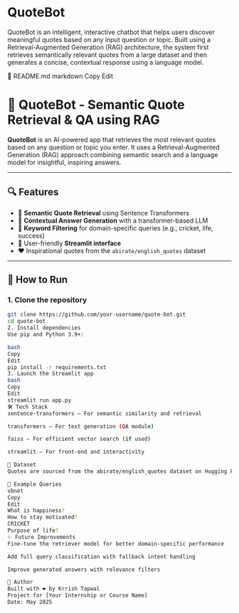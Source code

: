 # QuoteBot
QuoteBot is an intelligent, interactive chatbot that helps users discover meaningful quotes based on any input question or topic. Built using a Retrieval-Augmented Generation (RAG) architecture, the system first retrieves semantically relevant quotes from a large dataset and then generates a concise, contextual response using a language model. 

📄 README.md
markdown
Copy
Edit
# 🧠 QuoteBot - Semantic Quote Retrieval & QA using RAG

**QuoteBot** is an AI-powered app that retrieves the most relevant quotes based on any question or topic you enter. It uses a Retrieval-Augmented Generation (RAG) approach combining semantic search and a language model for insightful, inspiring answers.

---

## 🔍 Features

- 🔎 **Semantic Quote Retrieval** using Sentence Transformers
- 🧠 **Contextual Answer Generation** with a transformer-based LLM
- 🎯 **Keyword Filtering** for domain-specific queries (e.g., cricket, life, success)
- 💬 User-friendly **Streamlit interface**
- ❤️ Inspirational quotes from the `abirate/english_quotes` dataset

---

## 🚀 How to Run

### 1. Clone the repository

```bash
git clone https://github.com/your-username/quote-bot.git
cd quote-bot
2. Install dependencies
Use pip and Python 3.9+:

bash
Copy
Edit
pip install -r requirements.txt
3. Launch the Streamlit app
bash
Copy
Edit
streamlit run app.py
🛠️ Tech Stack
sentence-transformers – For semantic similarity and retrieval

transformers – For text generation (QA module)

faiss – For efficient vector search (if used)

streamlit – For front-end and interactivity

📁 Dataset
Quotes are sourced from the abirate/english_quotes dataset on Hugging Face.

🧪 Example Queries
vbnet
Copy
Edit
What is happiness?
How to stay motivated?
CRICKET
Purpose of life?
✨ Future Improvements
Fine-tune the retriever model for better domain-specific performance

Add full query classification with fallback intent handling

Improve generated answers with relevance filters

👤 Author
Built with ❤️ by Krrish Tapwal
Project for [Your Internship or Course Name]
Date: May 2025

